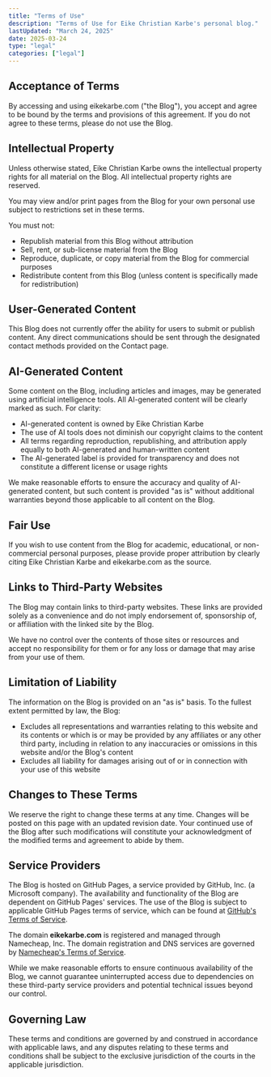 ```yaml
---
title: "Terms of Use"
description: "Terms of Use for Eike Christian Karbe's personal blog."
lastUpdated: "March 24, 2025"
date: 2025-03-24
type: "legal"
categories: ["legal"]
---
```


## Acceptance of Terms

By accessing and using eikekarbe.com ("the Blog"), you accept and agree to be bound by the terms and provisions of this agreement. If you do not agree to these terms, please do not use the Blog.

## Intellectual Property

Unless otherwise stated, Eike Christian Karbe owns the intellectual property rights for all material on the Blog. All intellectual property rights are reserved.

You may view and/or print pages from the Blog for your own personal use subject to restrictions set in these terms.

You must not:

- Republish material from this Blog without attribution
- Sell, rent, or sub-license material from the Blog
- Reproduce, duplicate, or copy material from the Blog for commercial purposes
- Redistribute content from this Blog (unless content is specifically made for redistribution)

## User-Generated Content

This Blog does not currently offer the ability for users to submit or publish content. Any direct communications should be sent through the designated contact methods provided on the Contact page.

## AI-Generated Content

Some content on the Blog, including articles and images, may be generated using artificial intelligence tools. All AI-generated content will be clearly marked as such. For clarity:

- AI-generated content is owned by Eike Christian Karbe
- The use of AI tools does not diminish our copyright claims to the content
- All terms regarding reproduction, republishing, and attribution apply equally to both AI-generated and human-written content
- The AI-generated label is provided for transparency and does not constitute a different license or usage rights

We make reasonable efforts to ensure the accuracy and quality of AI-generated content, but such content is provided "as is" without additional warranties beyond those applicable to all content on the Blog.

## Fair Use

If you wish to use content from the Blog for academic, educational, or non-commercial personal purposes, please provide proper attribution by clearly citing Eike Christian Karbe and eikekarbe.com as the source.

## Links to Third-Party Websites

The Blog may contain links to third-party websites. These links are provided solely as a convenience and do not imply endorsement of, sponsorship of, or affiliation with the linked site by the Blog.

We have no control over the contents of those sites or resources and accept no responsibility for them or for any loss or damage that may arise from your use of them.

## Limitation of Liability

The information on the Blog is provided on an "as is" basis. To the fullest extent permitted by law, the Blog:

- Excludes all representations and warranties relating to this website and its contents or which is or may be provided by any affiliates or any other third party, including in relation to any inaccuracies or omissions in this website and/or the Blog's content
- Excludes all liability for damages arising out of or in connection with your use of this website

## Changes to These Terms

We reserve the right to change these terms at any time. Changes will be posted on this page with an updated revision date. Your continued use of the Blog after such modifications will constitute your acknowledgment of the modified terms and agreement to abide by them.

## Service Providers

The Blog is hosted on GitHub Pages, a service provided by GitHub, Inc. (a Microsoft company). The availability and functionality of the Blog are dependent on GitHub Pages' services. The use of the Blog is subject to applicable GitHub Pages terms of service, which can be found at [GitHub's Terms of Service](https://docs.github.com/en/site-policy/github-terms/github-terms-of-service).

The domain **eikekarbe.com** is registered and managed through Namecheap, Inc. The domain registration and DNS services are governed by [Namecheap's Terms of Service](https://www.namecheap.com/legal/general/terms-service/).

While we make reasonable efforts to ensure continuous availability of the Blog, we cannot guarantee uninterrupted access due to dependencies on these third-party service providers and potential technical issues beyond our control.

## Governing Law

These terms and conditions are governed by and construed in accordance with applicable laws, and any disputes relating to these terms and conditions shall be subject to the exclusive jurisdiction of the courts in the applicable jurisdiction.

